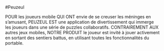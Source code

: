 #Peuzeul

POUR les joueurs mobile QUI ONT envie de se creuser les méninges en s’amusant, PEUZEUL EST une application de divertissement qui immerge les joueurs dans une série de puzzles collaboratifs. CONTRAIREMENT AUX autres jeux mobiles, NOTRE PRODUIT le joueur est invité à jouer activement en sortant des sentiers battus, en utilisant toutes les fonctionnalités du portable.
